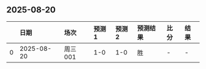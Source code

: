 

## 2025-08-20

|    | 日期         | 场次    | 预测1   | 预测2   | 预测结果   | 比分   | 结果   |
|---:|:-----------|:------|:------|:------|:-------|:-----|:-----|
|  0 | 2025-08-20 | 周三001 | 1-0   | 1-0   | 胜      | -    | -    |


